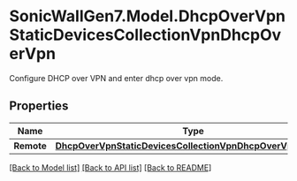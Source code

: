 # SonicWallGen7.Model.DhcpOverVpnStaticDevicesCollectionVpnDhcpOverVpn
Configure DHCP over VPN and enter dhcp over vpn mode.

## Properties

Name | Type | Description | Notes
------------ | ------------- | ------------- | -------------
**Remote** | [**DhcpOverVpnStaticDevicesCollectionVpnDhcpOverVpnRemote**](DhcpOverVpnStaticDevicesCollectionVpnDhcpOverVpnRemote.md) |  | [optional] 

[[Back to Model list]](../README.md#documentation-for-models) [[Back to API list]](../README.md#documentation-for-api-endpoints) [[Back to README]](../README.md)

